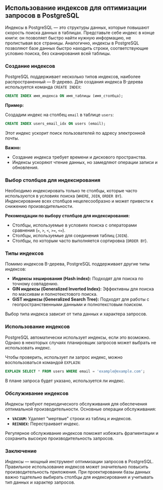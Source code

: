 ## Использование индексов для оптимизации запросов в PostgreSQL

Индексы в PostgreSQL — это структуры данных, которые повышают скорость поиска данных в таблицах. Представьте себе индекс в конце книги: он позволяет быстро найти нужную информацию, не пролистывая все страницы. Аналогично, индексы в PostgreSQL позволяют базе данных быстро находить строки, соответствующие условию поиска, без сканирования всей таблицы.

### Создание индексов

PostgreSQL поддерживает несколько типов индексов, наиболее распространенный — B-дерево. Для создания индекса B-дерева используется команда `CREATE INDEX`:

```sql
CREATE INDEX имя_индекса ON имя_таблицы (имя_столбца);
```

**Пример:**

Создадим индекс на столбец `email` в таблице `users`:

```sql
CREATE INDEX users_email_idx ON users (email);
```

Этот индекс ускорит поиск пользователей по адресу электронной почты. 

**Важно:** 

* Создание индекса требует времени и дискового пространства.
* Индексы ускоряют чтение данных, но замедляют операции записи и обновления.

### Выбор столбцов для индексирования

Необходимо индексировать только те столбцы, которые часто используются в условиях поиска (`WHERE`, `JOIN`, `ORDER BY`). Индексирование всех столбцов нецелесообразно и может привести к снижению производительности.

**Рекомендации по выбору столбцов для индексирования:**

* Столбцы, используемые в условиях поиска с операторами сравнения (`=`, `>`, `<`, `>=`, `<=`).
* Столбцы, используемые для соединения таблиц (`JOIN`).
* Столбцы, по которым часто выполняется сортировка (`ORDER BY`).

### Типы индексов

Помимо индексов B-дерева, PostgreSQL поддерживает другие типы индексов:

* **Индексы хеширования (Hash index):** Подходят для поиска по точному совпадению.
* **GIN индексы (Generalized Inverted Index):** Эффективны для поиска по массивам и полнотекстового поиска.
* **GiST индексы (Generalized Search Tree):** Подходят для работы с геопространственными данными и полнотекстовым поиском.

Выбор типа индекса зависит от типа данных и характера запросов.

### Использование индексов

PostgreSQL автоматически использует индексы, если это возможно. Однако в некоторых случаях планировщик запросов может выбрать не использовать индекс. 

Чтобы проверить, использует ли запрос индекс, можно воспользоваться командой `EXPLAIN`:

```sql
EXPLAIN SELECT * FROM users WHERE email = 'example@example.com';
```

В плане запроса будет указано, используется ли индекс.

### Обслуживание индексов

Индексы требуют периодического обслуживания для обеспечения оптимальной производительности. Основные операции обслуживания:

* **`VACUUM`:** Удаляет "мертвые" строки из таблиц и индексов.
* **`REINDEX`:** Перестраивает индекс. 

Регулярное обслуживание индексов поможет избежать фрагментации и сохранить высокую производительность запросов.

### Заключение

Индексы — мощный инструмент оптимизации запросов в PostgreSQL. Правильное использование индексов может значительно повысить производительность приложения. При проектировании базы данных важно тщательно выбирать столбцы для индексирования и учитывать тип данных и характер запросов. 
